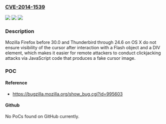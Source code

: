 ### [CVE-2014-1539](https://cve.mitre.org/cgi-bin/cvename.cgi?name=CVE-2014-1539)
![](https://img.shields.io/static/v1?label=Product&message=n%2Fa&color=blue)
![](https://img.shields.io/static/v1?label=Version&message=n%2Fa&color=blue)
![](https://img.shields.io/static/v1?label=Vulnerability&message=n%2Fa&color=brighgreen)

### Description

Mozilla Firefox before 30.0 and Thunderbird through 24.6 on OS X do not ensure visibility of the cursor after interaction with a Flash object and a DIV element, which makes it easier for remote attackers to conduct clickjacking attacks via JavaScript code that produces a fake cursor image.

### POC

#### Reference
- https://bugzilla.mozilla.org/show_bug.cgi?id=995603

#### Github
No PoCs found on GitHub currently.

